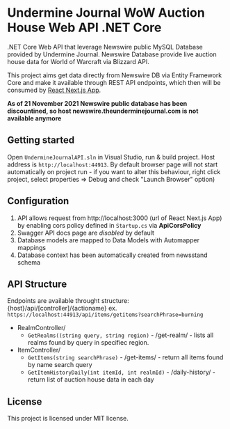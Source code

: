 # Undermine Journal WoW Auction House Web API .NET Core

.NET Core Web API that leverage Newswire public MySQL Database provided by Undermine Journal. Newswire Database provide live auction house data for World of Warcraft via Blizzard API. 

This project aims get data directly from Newswire DB via Entity Framework Core and make it available through REST API endpoints, which then will be consumed by [React Next.js App](https://github.com/shivero/React-Undermine-Journal-App-Next.js).

**As of 21 November 2021 Newswire public database has been discountined, so host newswire.theunderminejournal.com is not available anymore**

## Getting started
Open `UndermineJournalAPI.sln` in Visual Studio, run & build project. Host address is `http://localhost:44913`.
By default browser page will not start automatically on project run - if you want to alter this behaviour, right click project, select properties => Debug and check "Launch Browser" option)

## Configuration
1. API allows request from http://localhost:3000 (url of React Next.js App) by enabling cors policy defined in `Startup.cs` via **ApiCorsPolicy**
2. Swagger API docs page are *disabled* by default
3. Database models are mapped to Data Models with Automapper mappings
4. Database context has been automatically created from newsstand schema
## API Structure
Endpoints are available throught structure: {host}/api/[controller]/{actioname} ex. `https://localhost:44913/api/items/getitems?searchPhrase=burning`

- RealmController/
    - `GetRealms((string query, string region)` - /get-realm/ - lists all realms found by query in specifiec region. 
- ItemController/
    - `GetItems(string searchPhrase)` - /get-items/ - return all items found by name search query
    - `GetItemHistoryDaily(int itemId, int realmId)` - /daily-history/ - return list of auction house data in each day


## License
This project is licensed under MIT license.